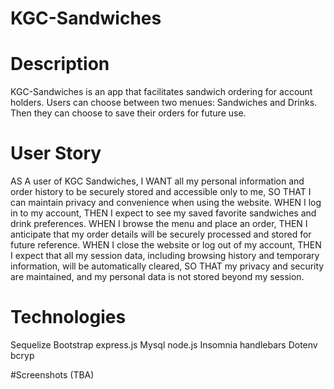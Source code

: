 # KGC-Sandwiches

# Description
KGC-Sandwiches is an app that facilitates sandwich ordering for account holders. Users can choose between two menues: Sandwiches and Drinks. Then they can choose to save their orders for future use.

# User Story
AS A user of KGC Sandwiches,
I WANT all my personal information and order history to be securely stored and accessible only to me,
SO THAT I can maintain privacy and convenience when using the website.
WHEN I log in to my account,
THEN I expect to see my saved favorite sandwiches and drink preferences.
WHEN I browse the menu and place an order,
THEN I anticipate that my order details will be securely processed and stored for future reference.
WHEN I close the website or log out of my account,
THEN I expect that all my session data, including browsing history and temporary information, will be automatically cleared,
SO THAT my privacy and security are maintained, and my personal data is not stored beyond my session.

# Technologies 
Sequelize
Bootstrap
express.js
Mysql
node.js
Insomnia
handlebars 
Dotenv
bcryp

#Screenshots
(TBA)
